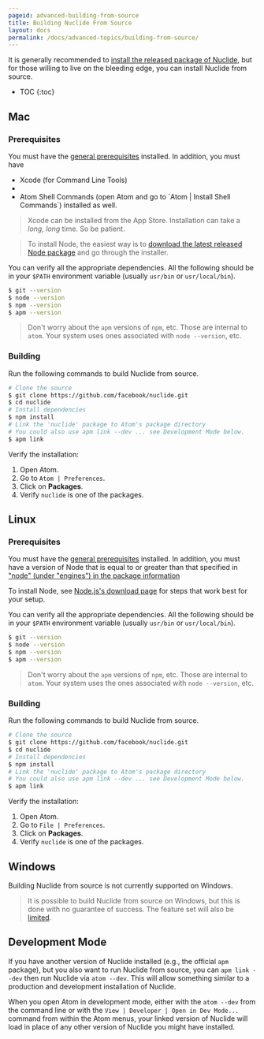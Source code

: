 ```yaml
---
pageid: advanced-building-from-source
title: Building Nuclide From Source
layout: docs
permalink: /docs/advanced-topics/building-from-source/
---
```


It is generally recommended to [install the released package of Nuclide](/docs/setup), but for
those willing to live on the bleeding edge, you can install Nuclide from source.

* TOC
{:toc}

## Mac

### Prerequisites

You must have the [general prerequisites](/docs/editor/setup#mac__prerequisites) installed. In
addition, you must have

<ul>
  <li>Xcode (for Command Line Tools)</li>
  <li id="node"></li>
  <li>Atom Shell Commands (open Atom and go to `Atom | Install Shell Commands`) installed as well.</li>
</ul>

> Xcode can be installed from the App Store. Installation can take a *long, long* time. So be patient.

> To install Node, the easiest way is to
> [download the latest released Node package](https://nodejs.org) and go through the installer.

You can verify all the appropriate dependencies. All the following should be in your `$PATH` environment variable (usually `usr/bin` or `usr/local/bin`).

```bash
$ git --version
$ node --version
$ npm --version
$ apm --version
```

> Don't worry about the `apm` versions of `npm`, etc. Those are internal to `atom`. Your
system uses ones associated with `node --version`, etc.

### Building

Run the following commands to build Nuclide from source.

```bash
# Clone the source
$ git clone https://github.com/facebook/nuclide.git
$ cd nuclide
# Install dependencies
$ npm install
# Link the 'nuclide' package to Atom's package directory
# You could also use apm link --dev ... see Development Mode below.
$ apm link
```

Verify the installation:

1. Open Atom.
2. Go to `Atom | Preferences`.
3. Click on **Packages**.
4. Verify `nuclide` is one of the packages.

## Linux

### Prerequisites

You must have the [general prerequisites](/docs/editor/setup#linux__prerequisites) installed. In
addition, you must have a version of Node that is equal to or greater than that specified
in ["node" (under "engines") in the package information](https://github.com/facebook/nuclide/blob/master/package.json)

To install Node, see [Node.js's download page](https://nodejs.org/en/download/) for steps that work best for your setup.

You can verify all the appropriate dependencies. All the following should be in your `$PATH` environment variable (usually `usr/bin` or `usr/local/bin`).

```bash
$ git --version
$ node --version
$ npm --version
$ apm --version
```

>Don't worry about the `apm` versions of `npm`, etc. Those are internal to `atom`. Your
system uses the ones associated with `node --version`, etc.

### Building

Run the following commands to build Nuclide from source.

```bash
# Clone the source
$ git clone https://github.com/facebook/nuclide.git
$ cd nuclide
# Install dependencies
$ npm install
# Link the 'nuclide' package to Atom's package directory
# You could also use apm link --dev ... see Development Mode below.
$ apm link
```

Verify the installation:

1. Open Atom.
2. Go to `File | Preferences`.
3. Click on **Packages**.
4. Verify `nuclide` is one of the packages.

## Windows

Building Nuclide from source is not currently supported on Windows.

> It is possible to build Nuclide from source on Windows, but this is done with no guarantee of
> success. The feature set will also be [limited](/docs/editor/setup/#windows).

## Development Mode

If you have another version of Nuclide installed (e.g., the official `apm` package), but you also want to run Nuclide from source, you can `apm link --dev` then run Nuclide via `atom --dev`. This will allow something similar to a production and development installation of Nuclide.

When you open Atom in development mode, either with the `atom --dev` from the command line or with
the `View | Developer | Open in Dev Mode...` command from within the Atom menus, your linked version
of Nuclide will load in place of any other version of Nuclide you might have installed.
